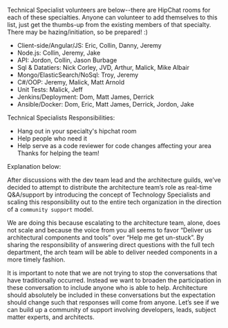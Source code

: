 Technical Specialist volunteers are below--there are HipChat rooms for each of these specialties.  Anyone can volunteer to add themselves to this list, just get the thumbs-up from the existing members of that specialty.  There may be hazing/initiation, so be prepared!  :)

+ Client-side/Angular/JS: Eric, Collin, Danny, Jeremy
+ Node.js: Collin, Jeremy, Jake
+ API: Jordon, Collin, Jason Burbage
+ Sql & Datatiers: Nick Corley, JVD, Arthur, Malick, Mike Albair
+ Mongo/ElasticSearch/NoSql: Troy, Jeremy
+ C#/OOP: Jeremy, Malick, Matt Arnold
+ Unit Tests: Malick, Jeff
+ Jenkins/Deployment: Dom, Matt James, Derrick
+ Ansible/Docker: Dom, Eric, Matt James, Derrick, Jordon, Jake

Technical Specialists Responsibilities:
+ Hang out in your specialty's hipchat room
+ Help people who need it
+ Help serve as a code reviewer for code changes affecting your area
Thanks for helping the team!

Explanation below:

After discussions with the dev team lead and the architecture guilds, we’ve decided to attempt to distribute the architecture team’s role as real-time Q&A/support by introducing the concept of Technology Specialists and scaling this responsibility out to the entire tech organization in the direction of a `community support` model.
 
We are doing this because escalating to the architecture team, alone, does not scale and because the voice from you all seems to favor “Deliver us architectural components and tools” over “Help me get un-stuck”.  By sharing the responsibility of answering direct questions with the full tech department, the arch team will be able to deliver needed components in a more timely fashion.

It is important to note that we are not trying to stop the conversations that have traditionally occurred.  Instead we want to broaden the participation in these conversation to include anyone who is able to help.  Architecture should absolutely be included in these conversations but the expectation should change such that responses will come from anyone.  Let’s see if we can build up a community of support involving developers, leads, subject matter experts, and architects.